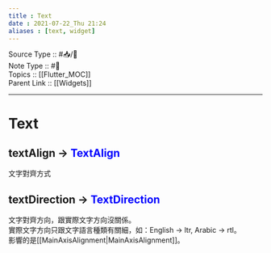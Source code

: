 ```yaml
---
title : Text
date : 2021-07-22_Thu 21:24
aliases : [text, widget]
---
```

Source Type :: #📥/💭 <br>
Note Type :: #📝 <br>
Topics :: [[Flutter_MOC]]<br>
Parent Link :: [[Widgets]]<br>

---
# Text

## textAlign -> <strong style="color:blue">TextAlign</strong>
文字對齊方式

## textDirection -> <strong style="color:blue">TextDirection</strong>
文字對齊方向，跟實際文字方向沒關係。<br>
實際文字方向只跟文字語言種類有關細，如：English → ltr, Arabic → rtl。<br>
影響的是[[MainAxisAlignment|MainAxisAlignment]]。